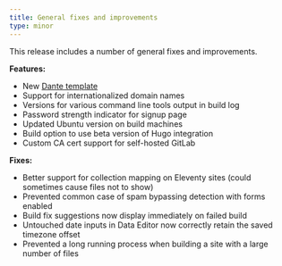 ```yaml
---
title: General fixes and improvements
type: minor
---
```

This release includes a number of general fixes and improvements.

**Features:**

* New [Dante template](/community/themes/dante/)
* Support for internationalized domain names
* Versions for various command line tools output in build log
* Password strength indicator for signup page
* Updated Ubuntu version on build machines
* Build option to use beta version of Hugo integration
* Custom CA cert support for self-hosted GitLab

**Fixes:**

* Better support for collection mapping on Eleventy sites (could sometimes cause files not to show)
* Prevented common case of spam bypassing detection with forms enabled
* Build fix suggestions now display immediately on failed build
* Untouched date inputs in Data Editor now correctly retain the saved timezone offset
* Prevented a long running process when building a site with a large number of files
